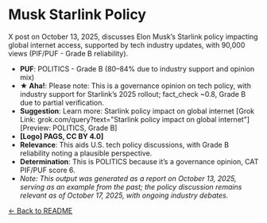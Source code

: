 # Musk Starlink Policy
X post on October 13, 2025, discusses Elon Musk’s Starlink policy impacting global internet access, supported by tech industry updates, with 90,000 views (PIF/PUF - Grade B reliability).
- **PUF**: POLITICS - Grade B (80–84% due to industry support and opinion mix)
- **★ Aha!**: Please note: This is a governance opinion on tech policy, with industry support for Starlink’s 2025 rollout; fact_check ~0.8, Grade B due to partial verification.
- **Suggestion**: Learn more: Starlink policy impact on global internet [Grok Link: grok.com/query?text="Starlink policy impact on global internet"] [Preview: POLITICS, Grade B]
- **[Logo] PAGS, CC BY 4.0]**
- **Relevance**: This aids U.S. tech policy discussions, with Grade B reliability noting a plausible perspective.
- **Determination**: This is POLITICS because it’s a governance opinion, CAT PIF/PUF score 6.
- *Note: This output was generated as a report on October 13, 2025, serving as an example from the past; the policy discussion remains relevant as of October 17, 2025, with ongoing industry debates.*

[← Back to README](README.md)
